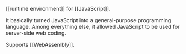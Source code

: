 [[runtime environment]] for [[JavaScript]].

It basically turned JavaScript into a general-purpose programming language.
Among everything else, it allowed JavaScript to be used for server-side web coding.

Supports [[WebAssembly]].
